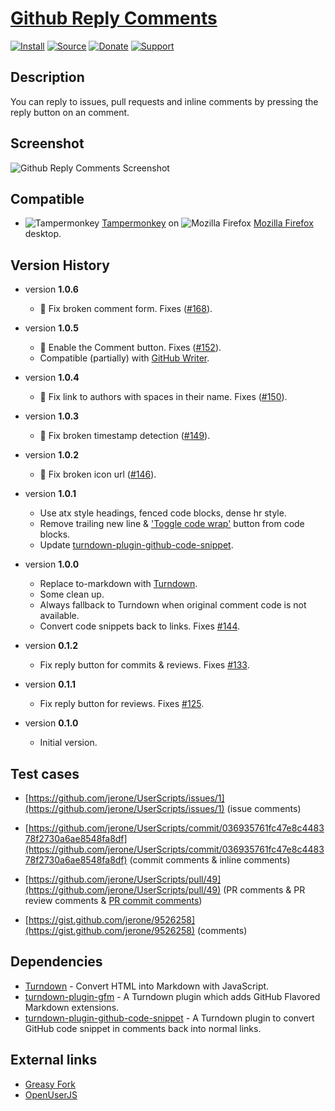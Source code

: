 # [Github Reply Comments](https://github.com/jerone/UserScripts/tree/master/Github_Reply_Comments)

[![Install](https://raw.github.com/jerone/UserScripts/master/_resources/Install-button.png)](https://github.com/jerone/UserScripts/raw/master/Github_Reply_Comments/Github_Reply_Comments.user.js)
[![Source](https://raw.github.com/jerone/UserScripts/master/_resources/Source-button.png)](https://github.com/jerone/UserScripts/blob/master/Github_Reply_Comments/Github_Reply_Comments.user.js)
[![Donate](https://raw.github.com/jerone/UserScripts/master/_resources/Donate-button.png)](https://www.paypal.com/cgi-bin/webscr?cmd=_s-xclick&hosted_button_id=VCYMHWQ7ZMBKW)
[![Support](https://raw.github.com/jerone/UserScripts/master/_resources/Support-button.png)](https://github.com/jerone/UserScripts/issues)

## Description

You can reply to issues, pull requests and inline comments by pressing the
reply button on an comment.

## Screenshot

![Github Reply Comments Screenshot](https://github.com/jerone/UserScripts/raw/master/Github_Reply_Comments/screenshot.jpg)

## Compatible

-   ![Tampermonkey](https://raw.github.com/jerone/UserScripts/master/_resources/Tampermonkey.png) [Tampermonkey](https://addons.mozilla.org/firefox/addon/tampermonkey/) on ![Mozilla Firefox](https://raw.github.com/jerone/UserScripts/master/_resources/Firefox.png) [Mozilla Firefox](http://www.mozilla.org/en-US/firefox/fx/#desktop) desktop.

## Version History

-   version **1.0.6**

    -   🐛 Fix broken comment form. Fixes ([#168](https://github.com/jerone/UserScripts/issues/168)).

-   version **1.0.5**

    -   🐛 Enable the Comment button. Fixes ([#152](https://github.com/jerone/UserScripts/issues/152)).
    -   Compatible (partially) with [GitHub Writer](https://github.com/ckeditor/github-writer#readme).

-   version **1.0.4**

    -   🐛 Fix link to authors with spaces in their name. Fixes ([#150](https://github.com/jerone/UserScripts/issues/150)).

-   version **1.0.3**

    -   🐛 Fix broken timestamp detection ([#149](https://github.com/jerone/UserScripts/issues/149)).

-   version **1.0.2**

    -   🐛 Fix broken icon url ([#146](https://github.com/jerone/UserScripts/pull/146)).

-   version **1.0.1**

    -   Use atx style headings, fenced code blocks, dense hr style.
    -   Remove trailing new line & ['Toggle code wrap'](https://greasyfork.org/en/scripts/18789-github-toggle-code-wrap) button from code blocks.
    -   Update [turndown-plugin-github-code-snippet](https://github.com/jerone/turndown-plugin-github-code-snippet).

-   version **1.0.0**

    -   Replace to-markdown with [Turndown](https://github.com/domchristie/turndown).
    -   Some clean up.
    -   Always fallback to Turndown when original comment code is not available.
    -   Convert code snippets back to links. Fixes [#144](https://github.com/jerone/UserScripts/issues/133).

-   version **0.1.2**

    -   Fix reply button for commits & reviews. Fixes [#133](https://github.com/jerone/UserScripts/issues/133).

-   version **0.1.1**

    -   Fix reply button for reviews. Fixes [#125](https://github.com/jerone/UserScripts/issues/125).

-   version **0.1.0**

    -   Initial version.

## Test cases

-   [https://github.com/jerone/UserScripts/issues/1](https://github.com/jerone/UserScripts/issues/1)
    (issue comments)

-   [https://github.com/jerone/UserScripts/commit/036935761fc47e8c448378f2730a6ae8548fa8df](https://github.com/jerone/UserScripts/commit/036935761fc47e8c448378f2730a6ae8548fa8df)
    (commit comments & inline comments)

-   [https://github.com/jerone/UserScripts/pull/49](https://github.com/jerone/UserScripts/pull/49)
    (PR comments & PR review comments & [PR commit comments](https://github.com/jerone/UserScripts/pull/49/files))

-   [https://gist.github.com/jerone/9526258](https://gist.github.com/jerone/9526258) (comments)

## Dependencies

-   [Turndown](https://github.com/domchristie/turndown) - Convert HTML into Markdown with JavaScript.
-   [turndown-plugin-gfm](https://github.com/domchristie/turndown-plugin-gfm/blob/master/README.md) - A Turndown plugin which adds GitHub Flavored Markdown extensions.
-   [turndown-plugin-github-code-snippet](https://github.com/jerone/turndown-plugin-github-code-snippet) - A Turndown plugin to convert GitHub code snippet in comments back into normal links.

## External links

-   [Greasy Fork](https://greasyfork.org/en/scripts/38372-github-reply-comments)
-   [OpenUserJS](https://openuserjs.org/scripts/jerone/Github_Reply_Comments)
